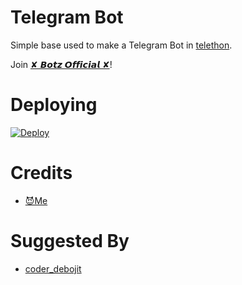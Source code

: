 # Telegram Bot
Simple base used to make a Telegram Bot in [telethon](https://github.com/LonamiWebs/Telethon).
   
Join [✘ 𝘽𝙤𝙩𝙯 𝙊𝙛𝙛𝙞𝙘𝙞𝙖𝙡 ✘](https://t.me/Botz_Official)!
    

   
# Deploying
[![Deploy](https://www.herokucdn.com/deploy/button.svg)](https://heroku.com/deploy)

# Credits
- [😈Me](https://t.me/Godmrunal)

# Suggested By

- [coder_debojit](https://t.me/coder_debojit)
